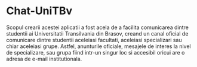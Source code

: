 # Chat-UniTBv

Scopul crearii acestei aplicatii a fost acela de a facilita comunicarea dintre studentii ai Universitatii Transilvania din Brasov, creand un canal oficial de comunicare dintre studentii aceleiasi facultati, aceleiasi specializari sau chiar aceleiasi grupe. Astfel, anunturile oficiale, mesajele de interes la nivel de specializare, sau grupa fiind intr-un singur loc si accesibil oricui are o adresa de e-mail institutionala.
 
